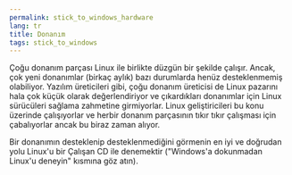 ```yaml
---
permalink: stick_to_windows_hardware
lang: tr
title: Donanım
tags: stick_to_windows
---
```


Çoğu donanım parçası Linux ile birlikte düzgün bir şekilde çalışır. Ancak, çok yeni donanımlar (birkaç aylık) bazı durumlarda henüz desteklenmemiş olabiliyor. Yazılım üreticileri gibi, çoğu donanım üreticisi de Linux pazarını hala çok küçük olarak değerlendiriyor ve çıkardıkları donanımlar için Linux sürücüleri sağlama zahmetine girmiyorlar. Linux geliştiricileri bu konu üzerinde çalışıyorlar ve herbir donanım parçasının tıkır tıkır çalışması için çabalıyorlar ancak bu biraz zaman alıyor.

Bir donanımın desteklenip desteklenmediğini görmenin en iyi ve doğrudan yolu Linux'u bir Çalışan CD ile denemektir ("Windows'a dokunmadan Linux'u deneyin" kısmına göz atın).


